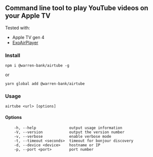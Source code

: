 ## Command line tool to play YouTube videos on your Apple TV

Tested with:
* Apple TV gen 4
* [ExoAirPlayer](https://github.com/warren-bank/Android-ExoPlayer-AirPlay-Receiver)

### Install
```
npm i @warren-bank/airtube -g
```
or
```
yarn global add @warren-bank/airtube
```

### Usage
```
airtube <url> [options]
```

#### Options
```
    -h, --help               output usage information
    -V, --version            output the version number
    -v, --verbose            enable verbose mode
    -t, --timeout <seconds>  timeout for bonjour discovery
    -d, --device <device>    hostname or IP
    -p, --port <port>        port number
```
